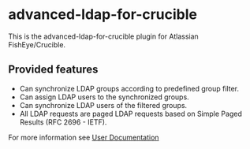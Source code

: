 # advanced-ldap-for-crucible
This is the advanced-ldap-for-crucible plugin for Atlassian FishEye/Crucible.

## Provided features

* Can synchronize LDAP groups according to predefined group filter.
* Can assign LDAP users to the synchronized groups.
* Can synchronize LDAP users of the filtered groups.
* All LDAP requests are paged LDAP requests based on Simple Paged Results (RFC 2696 - IETF).

For more information see [User Documentation](https://github.com/dkoudela/advanced-ldap-for-crucible/wiki/User-Documentation)
